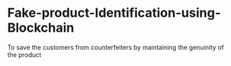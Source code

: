 # Fake-product-Identification-using-Blockchain
To save the customers from counterfeiters by maintaining the genuinity of the product





